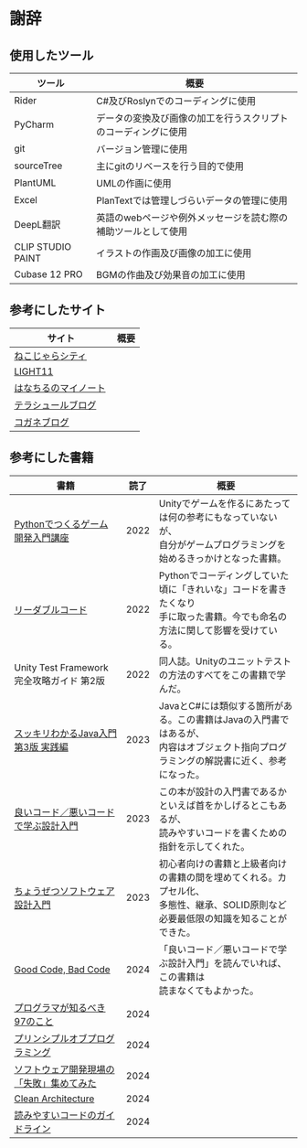 ﻿# 謝辞

## 使用したツール

| ツール               | 概要                               |
|-------------------|----------------------------------|
| Rider             | C#及びRoslynでのコーディングに使用            |
| PyCharm           | データの変換及び画像の加工を行うスクリプトのコーディングに使用  |
| git               | バージョン管理に使用                       |
| sourceTree        | 主にgitのリベースを行う目的で使用               |
| PlantUML          | UMLの作画に使用                        |
| Excel             | PlanTextでは管理しづらいデータの管理に使用        |
| DeepL翻訳           | 英語のwebページや例外メッセージを読む際の補助ツールとして使用 |
| CLIP STUDIO PAINT | イラストの作画及び画像の加工に使用                |
| Cubase 12 PRO     | BGMの作曲及び効果音の加工に使用                |

## 参考にしたサイト

| サイト                                           | 概要 |
|-----------------------------------------------|----|
| [ねこじゃらシティ](https://nekojara.city/)            |    |
| [LIGHT11](https://light11.hatenadiary.com/)   |    |
| [はなちるのマイノート](https://www.hanachiru-blog.com/) |    |
| [テラシュールブログ](https://tsubakit1.hateblo.jp/) 　  |    |
| [コガネブログ](https://baba-s.hatenablog.com/)      |    |

## 参考にした書籍

| 書籍                                                                                              | 読了   | 概要                                                                           |
|-------------------------------------------------------------------------------------------------|------|------------------------------------------------------------------------------|
| [Pythonでつくるゲーム開発入門講座](https://www.books.or.jp/book-details/9784800712394)                       | 2022 | Unityでゲームを作るにあたっては何の参考にもなっていないが、<br/>自分がゲームプログラミングを始めるきっかけとなった書籍。            |
| [リーダブルコード](https://www.books.or.jp/book-details/9784873115658)                                  | 2022 | Pythonでコーディングしていた頃に「きれいな」コードを書きたくなり<br/>手に取った書籍。今でも命名の方法に関して影響を受けている。        |
| Unity Test Framework 完全攻略ガイド 第2版                                                                | 2022 | 同人誌。Unityのユニットテストの方法のすべてをこの書籍で学んだ。                                           |
| [スッキリわかるJava入門 第3版 実践編](https://www.books.or.jp/book-details/2950112411000000000w)              | 2023 | JavaとC#には類似する箇所がある。この書籍はJavaの入門書ではあるが、<br/>内容はオブジェクト指向プログラミングの解説書に近く、参考になった。 |
| [良いコード／悪いコードで学ぶ設計入門](https://www.books.or.jp/book-details/9784297127831)                        | 2023 | この本が設計の入門書であるかといえば首をかしげるとこもあるが、<br/>読みやすいコードを書くための指針を示してくれた。                 |
| [ちょうぜつソフトウェア設計入門](https://www.books.or.jp/book-details/9784297132347)　                          | 2023 | 初心者向けの書籍と上級者向けの書籍の間を埋めてくれる。カプセル化、<br/>多態性、継承、SOLID原則など必要最低限の知識を知ることができた。     |
| [Good Code, Bad Code](https://www.books.or.jp/book-details/9784798068169)                       | 2024 | 「良いコード／悪いコードで学ぶ設計入門」を読んでいれば、この書籍は<br/>読まなくてもよかった。                            |
| [プログラマが知るべき97のこと](https://www.books.or.jp/book-details/9784873114798)                         　 | 2024 |                                                                              |
| [プリンシプルオブプログラミング](https://www.books.or.jp/book-details/9784798046143)                           | 2024 |                                                                              |
| [ソフトウェア開発現場の「失敗」集めてみた](https://www.books.or.jp/book-details/9784798185187)                      | 2024 |                                                                              |
| [Clean Architecture](https://www.books.or.jp/book-details/9784048930659)                        | 2024 |                                                                              |
| [読みやすいコードのガイドライン](https://www.books.or.jp/book-details/9784297130367)                           | 2024 |                                                                              |

